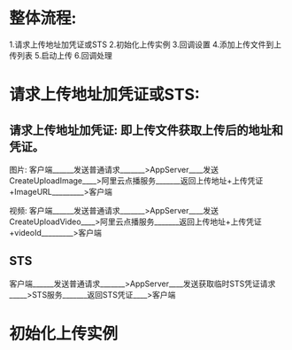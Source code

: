 # 整体流程:
1.请求上传地址加凭证或STS
2.初始化上传实例
3.回调设置
4.添加上传文件到上传列表
5.启动上传
6.回调处理

# 请求上传地址加凭证或STS: 
## 请求上传地址加凭证: 即上传文件获取上传后的地址和凭证。
图片: 客户端______发送普通请求_______>AppServer____发送CreateUploadImage____>阿里云点播服务_______返回上传地址+上传凭证+ImageURL_________>客户端

视频: 客户端______发送普通请求_______>AppServer____发送CreateUploadVideo____>阿里云点播服务_______返回上传地址+上传凭证+videoId_________>客户端

## STS
客户端______发送普通请求_______>AppServer____发送获取临时STS凭证请求_____>STS服务_______返回STS凭证____>客户端

# 初始化上传实例

